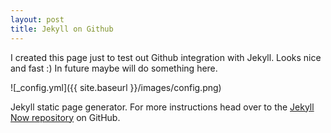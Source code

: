 ```yaml
---
layout: post
title: Jekyll on Github
---
```


I created this page just to test out Github integration with Jekyll. Looks nice and fast :)
In future maybe will do something here.

![_config.yml]({{ site.baseurl }}/images/config.png)

Jekyll static page generator. For more instructions head over to the [Jekyll Now repository](https://github.com/barryclark/jekyll-now) on GitHub.